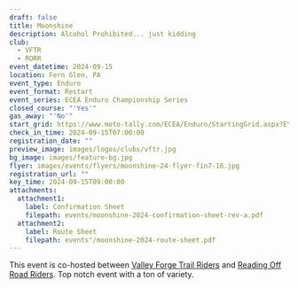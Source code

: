 ```yaml
---
draft: false
title: Moonshine
description: Alcohol Prohibited... just kidding
club:
  - VFTR
  - RORR
event_datetime: 2024-09-15
location: Fern Glen, PA
event_type: Enduro
event_format: Restart
event_series: ECEA Enduro Championship Series
closed_course: "'Yes'"
gas_away: "'No'"
start_grid: https://www.moto-tally.com/ECEA/Enduro/StartingGrid.aspx?EY=2024&EID=15
check_in_time: 2024-09-15T07:00:00
registration_date: ""
preview_image: images/logos/clubs/vftr.jpg
bg_image: images/feature-bg.jpg
flyer: images/events/flyers/moonshine-24-flyer-fin7-16.jpg
registration_url: ""
key_time: 2024-09-15T09:00:00
attachments:
  attachment1:
    label: Confirmation Sheet
    filepath: events/moonshine-2024-confirmation-sheet-rev-a.pdf
  attachment2:
    label: Route Sheet
    filepath: events"/moonshine-2024-route-sheet.pdf
---
```


This event is co-hosted between [Valley Forge Trail Riders](/clubs/vftr) and [Reading Off Road Riders](/clubs/rorr). Top notch event with a ton of variety.